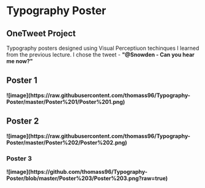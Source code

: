 <h1>Typography Poster</h1>
<h2>OneTweet Project</h2>

Typography posters designed using Visual Perceptiuon techinques I learned from the previous lecture. I chose the tweet - <strong>"@Snowden - Can you hear me now?"

<h2>Poster 1</h2>
![image](https://raw.githubusercontent.com/thomass96/Typography-Poster/master/Poster%201/Poster%201.png)

<h2>Poster 2</h2>
![image](https://raw.githubusercontent.com/thomass96/Typography-Poster/master/Poster%202/Poster%202.png)

<h3>Poster 3</h2>
![image](https://github.com/thomass96/Typography-Poster/blob/master/Poster%203/Poster%203.png?raw=true)